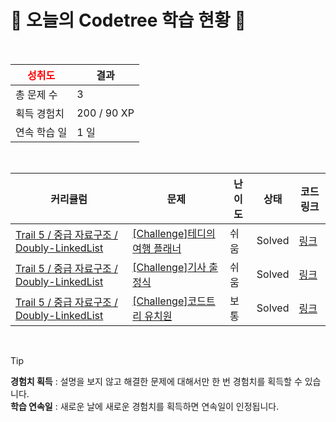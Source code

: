 # 🌲 오늘의 Codetree 학습 현황 🌲

<br />

| <span style="color:red;display:block;text-align:center;"> **성취도**</span> | 결과 |
|---|---|
| 총 문제 수 | 3 |
| 획득 경험치 | 200 / 90 XP |
| 연속 학습 일 | 1 일 |

<br />

|커리큘럼|문제|난이도|상태|코드 링크|
|---|---|---|---|---|
|[Trail 5 / 중급 자료구조 / Doubly-LinkedList](https://www.codetree.ai/trail-info/intermediate-mid/)|[[Challenge]테디의 여행 플래너](https://www.codetree.ai/trails/complete/curated-cards/challenge-teddys-travel-planner/)|쉬움|Solved|[링크](https://github.com/taehee129/codetree-TILs/blob/main/250604/%ED%85%8C%EB%94%94%EC%9D%98%20%EC%97%AC%ED%96%89%20%ED%94%8C%EB%9E%98%EB%84%88/teddys-travel-planner.py)|
|[Trail 5 / 중급 자료구조 / Doubly-LinkedList](https://www.codetree.ai/trail-info/intermediate-mid/)|[[Challenge]기사 출정식](https://www.codetree.ai/trails/complete/curated-cards/challenge-knights-commencement/)|쉬움|Solved|[링크](https://github.com/taehee129/codetree-TILs/blob/main/250604/%EA%B8%B0%EC%82%AC%20%EC%B6%9C%EC%A0%95%EC%8B%9D/knights-commencement.py)|
|[Trail 5 / 중급 자료구조 / Doubly-LinkedList](https://www.codetree.ai/trail-info/intermediate-mid/)|[[Challenge]코드트리 유치원](https://www.codetree.ai/trails/complete/curated-cards/challenge-codetree-kindergarden/)|보통|Solved|[링크](https://github.com/taehee129/codetree-TILs/blob/main/250604/%EC%BD%94%EB%93%9C%ED%8A%B8%EB%A6%AC%20%EC%9C%A0%EC%B9%98%EC%9B%90/codetree-kindergarden.py)|


<br />

> [!TIP]
> **경험치 획득** : 설명을 보지 않고 해결한 문제에 대해서만 한 번 경험치를 획득할 수 있습니다.  
> **학습 연속일** : 새로운 날에 새로운 경험치를 획득하면 연속일이 인정됩니다.

